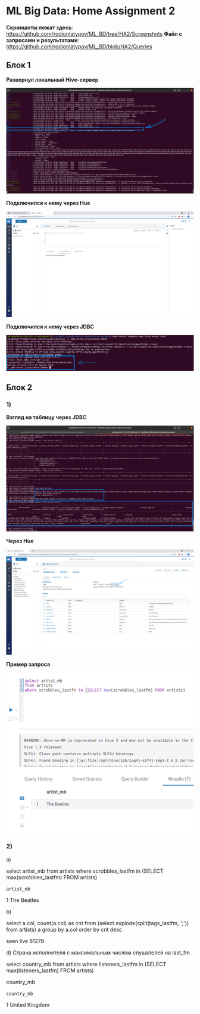 # ML Big Data: Home Assignment 2

**Скриншоты лежат здесь**: https://github.com/rodionlatypov/ML_BD/tree/HA2/Screenshots
**Файл с запросами и результатами**: https://github.com/rodionlatypov/ML_BD/blob/HA2/Queries

## Блок 1

**Развернул локальный Hive-сервер**

![Hive](https://github.com/rodionlatypov/ML_BD/blob/HA2/Screenshots/Hive.png)

**Подключился к нему через Hue**

![Hue](https://github.com/rodionlatypov/ML_BD/blob/HA2/Screenshots/Hue.png)

**Подключился к нему через JDBC**

![Beeline](https://github.com/rodionlatypov/ML_BD/blob/HA2/Screenshots/Beeline.png)

## Блок 2

### 1)

**Взгляд на таблицу через JDBC**

![DB through jdbc](https://github.com/rodionlatypov/ML_BD/blob/HA2/Screenshots/Database%20in%20beeline.png)

**Через Hue**

![DB in Hue](https://github.com/rodionlatypov/ML_BD/blob/HA2/Screenshots/Database%20in%20hue.png)


**Пример запроса**

![Query example](https://github.com/rodionlatypov/ML_BD/blob/HA2/Screenshots/Query%20example.png)


### 2)

a)

select artist_mb
from artists
where scrobbles_lastfm in (SELECT max(scrobbles_lastfm) FROM artists)

 
 	artist_mb
1	The Beatles


b)

select a.col, count(a.col) as cnt
from (select explode(split(tags_lastfm, ';')) from artists) a
group by a.col
order by cnt desc


seen live	81278


d) Страна исполнителя с максимальным числом слушателей на last_fm

select country_mb
from artists
where listeners_lastfm in (SELECT max(listeners_lastfm) FROM artists)


country_mb
 

 	country_mb
1	United Kingdom

